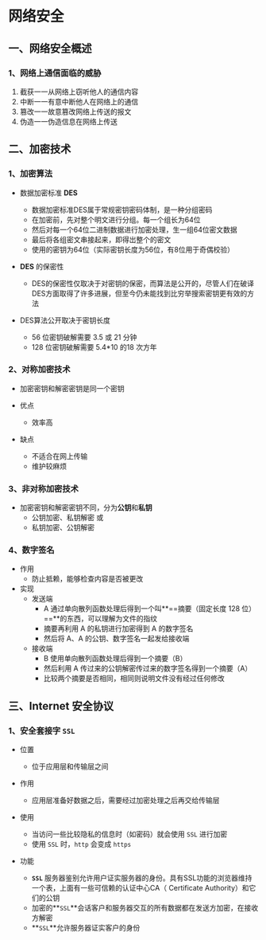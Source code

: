 # 网络安全

## 一、网络安全概述

### 1、网络上通信面临的威胁

1. 截获一一从网络上窃听他人的通信内容
2. 中断一一有意中断他人在网络上的通信
3. 篡改一一故意篡改网络上传送的报文
4. 伪造一一伪造信息在网络上传送



## 二、加密技术

### 1、加密算法

* 数据加密标准 **DES**
    * 数据加密标准DES属于常规密钥密码体制，是一种分组密码
    * 在加密前，先对整个明文进行分组。每一个组长为64位
    * 然后对每一个64位二进制数据进行加密处理，生一组64位密文数据
    * 最后将各组密文串接起来，即得岀整个的密文
    * 使用的密钥为64位（实际密钥长度为56位，有8位用于奇偶校验）



* **DES** 的保密性
    * DES的保密性仅取决于对密钥的保密，而算法是公开的，尽管人们在破译DES方面取得了许多进展，但至今仍未能找到比穷举搜索密钥更有效的方法



* DES算法公开取决于密钥长度
    * 56 位密钥破解需要 3.5 或 21 分钟
    * 128 位密钥破解需要 5.4*10 的18 次方年



### 2、对称加密技术

* 加密密钥和解密密钥是同一个密钥

* 优点
    * 效率高
* 缺点
    * 不适合在网上传输
    * 维护较麻烦



### 3、非对称加密技术

* 加密密钥和解密密钥不同，分为**公钥**和**私钥**
    * 公钥加密、私钥解密 或
    * 私钥加密、公钥解密



### 4、数字签名

* 作用
    * 防止抵赖，能够检查内容是否被更改
* 实现
    * 发送端
        * A 通过单向散列函数处理后得到一个叫**==摘要（固定长度 128 位）==**的东西，可以理解为文件的指纹
        * 摘要再利用 A 的私钥进行加密得到 A 的数字签名
        * 然后将 A、A 的公钥、数字签名一起发给接收端
    * 接收端
        * B 使用单向散列函数处理后得到一个摘要（B）
        * 然后利用 A 传过来的公钥解密传过来的数字签名得到一个摘要（A）
        * 比较两个摘要是否相同，相同则说明文件没有经过任何修改



## 三、Internet 安全协议

### 1、安全套接字 `SSL`

* 位置
    * 位于应用层和传输层之间

* 作用
    * 应用层准备好数据之后，需要经过加密处理之后再交给传输层

* 使用
    * 当访问一些比较隐私的信息时（如密码）就会使用 `SSL` 进行加密
    * 使用 `SSL` 时，`http` 会变成 `https`

* 功能
    * **`SSL`** 服务器鉴别允许用户证实服务器的身份。具有SSL功能的浏览器维持一个表，上面有一些可信赖的认证中心CA（ Certificate Authority）和它们的公钥
    * 加密的**`SSL`**会话客户和服务器交互的所有数据都在发送方加密，在接收方解密
    * **`SSL`**允许服务器证实客户的身份 





























